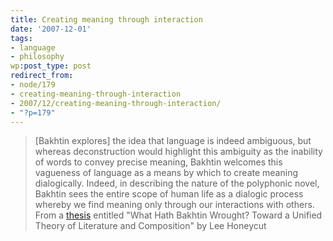 ```yaml
---
title: Creating meaning through interaction
date: '2007-12-01'
tags:
- language
- philosophy
wp:post_type: post
redirect_from:
- node/179
- creating-meaning-through-interaction
- 2007/12/creating-meaning-through-interaction/
- "?p=179"
---
```


> [Bakhtin explores] the idea that language is indeed ambiguous, but whereas deconstruction would highlight this ambiguity as the inability of words to convey precise meaning, Bakhtin welcomes this vagueness of language as a means by which to create meaning dialogically. Indeed, in describing the nature of the polyphonic novel, Bakhtin sees the entire scope of human life as a dialogic process whereby we find meaning only through our interactions with others.
From a [thesis](http://www.public.iastate.edu/~honeyl/bakhtin/chap2a.html) entitled "What Hath Bakhtin Wrought? Toward a Unified Theory of Literature and Composition" by Lee Honeycut
